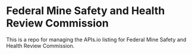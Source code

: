 # Federal Mine Safety and Health Review Commission
This is a repo for managing the APIs.io listing for Federal Mine Safety and Health Review Commission.